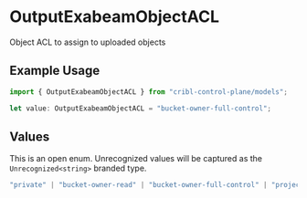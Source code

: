# OutputExabeamObjectACL

Object ACL to assign to uploaded objects

## Example Usage

```typescript
import { OutputExabeamObjectACL } from "cribl-control-plane/models";

let value: OutputExabeamObjectACL = "bucket-owner-full-control";
```

## Values

This is an open enum. Unrecognized values will be captured as the `Unrecognized<string>` branded type.

```typescript
"private" | "bucket-owner-read" | "bucket-owner-full-control" | "project-private" | "authenticated-read" | "public-read" | Unrecognized<string>
```